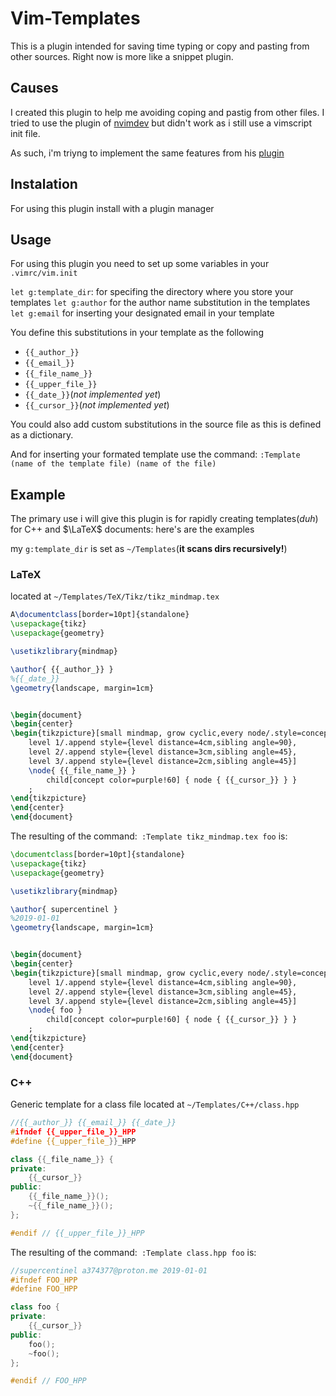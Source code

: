 # Vim-Templates

This is a plugin intended for saving time typing or copy and pasting
from other sources. Right now is more like a snippet plugin.

## Causes

I created this plugin to help me avoiding coping and pastig from other files.
I tried to use the plugin of [nvimdev](https://github.com/nvimdev) but didn't work as i still use a vimscript init file.

As such, i'm triyng to implement the same features from his [plugin](https://github.com/nvimdev/template.nvim)

## Instalation

For using this plugin install with a plugin manager

## Usage

For using this plugin you need to set up some variables in your `.vimrc/vim.init`

`let g:template_dir`: for specifing the directory where you store your templates
`let g:author` for the author name substitution in the templates
`let g:email` for inserting your designated email in your template

You define this substitutions in your template as the following

- `{{_author_}}`
- `{{_email_}}`
- `{{_file_name_}}`
- `{{_upper_file_}}`
- `{{_date_}}`(*not implemented  yet*)
- `{{_cursor_}}`(*not implemented  yet*)

You could also add custom substitutions in the source file as this is defined as a dictionary.

And for inserting your formated template use the command:
`:Template (name of the template file) (name of the file)`
## Example

The primary use i will give this plugin is for rapidly creating templates(*duh*)
for C++ and $\LaTeX$ documents: here's are the examples

my `g:template_dir` is set as `~/Templates`(**it scans dirs recursively!**)

### LaTeX

located at `~/Templates/TeX/Tikz/tikz_mindmap.tex`

```latex
A\documentclass[border=10pt]{standalone}
\usepackage{tikz}
\usepackage{geometry}

\usetikzlibrary{mindmap}

\author{ {{_author_}} }
%{{_date_}}
\geometry{landscape, margin=1cm}


\begin{document}
\begin{center}
\begin{tikzpicture}[small mindmap, grow cyclic,every node/.style=concept, concept color=red!80, text=black!90,
    level 1/.append style={level distance=4cm,sibling angle=90},
    level 2/.append style={level distance=3cm,sibling angle=45},
    level 3/.append style={level distance=2cm,sibling angle=45}]
    \node{ {{_file_name_}} }
        child[concept color=purple!60] { node { {{_cursor_}} } }
    ;
\end{tikzpicture}
\end{center}
\end{document}
```

The resulting of the command:` :Template tikz_mindmap.tex foo` is:

```latex
\documentclass[border=10pt]{standalone}
\usepackage{tikz}
\usepackage{geometry}

\usetikzlibrary{mindmap}

\author{ supercentinel }
%2019-01-01
\geometry{landscape, margin=1cm}


\begin{document}
\begin{center}
\begin{tikzpicture}[small mindmap, grow cyclic,every node/.style=concept, concept color=red!80, text=black!90,
    level 1/.append style={level distance=4cm,sibling angle=90},
    level 2/.append style={level distance=3cm,sibling angle=45},
    level 3/.append style={level distance=2cm,sibling angle=45}]
    \node{ foo }
        child[concept color=purple!60] { node { {{_cursor_}} } }
    ;
\end{tikzpicture}
\end{center}
\end{document}
```

### C++

Generic template for a class file located at `~/Templates/C++/class.hpp`

```cpp
//{{_author_}} {{_email_}} {{_date_}}
#ifndef {{_upper_file_}}_HPP
#define {{_upper_file_}}_HPP

class {{_file_name_}} {
private:
    {{_cursor_}}
public:
    {{_file_name_}}();
    ~{{_file_name_}}();
};

#endif // {{_upper_file_}}_HPP
```

The resulting of the command:` :Template class.hpp foo` is:

```cpp
//supercentinel a374377@proton.me 2019-01-01
#ifndef FOO_HPP
#define FOO_HPP

class foo {
private:
    {{_cursor_}}
public:
    foo();
    ~foo();
};

#endif // FOO_HPP
```

